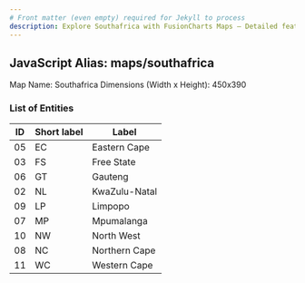 ```yaml
---
# Front matter (even empty) required for Jekyll to process
description: Explore Southafrica with FusionCharts Maps – Detailed features for seamless integration. Try now & enhance your data visualization today! 
---
```


## JavaScript Alias: maps/southafrica

Map Name: Southafrica
Dimensions (Width x Height): 450x390





### List of Entities

ID | Short label | Label
---|---|---|
05|EC|Eastern Cape
03|FS|Free State
06|GT|Gauteng
02|NL|KwaZulu-Natal
09|LP|Limpopo
07|MP|Mpumalanga
10|NW|North West
08|NC|Northern Cape
11|WC|Western Cape

